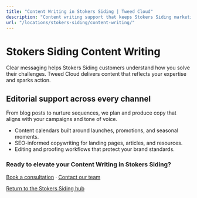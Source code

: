 ```yaml
---
title: "Content Writing in Stokers Siding | Tweed Cloud"
description: "Content writing support that keeps Stokers Siding marketing channels fresh."
url: "/locations/stokers-siding/content-writing/"
---
```


# Stokers Siding Content Writing

Clear messaging helps Stokers Siding customers understand how you solve their challenges. Tweed Cloud delivers content that reflects your expertise and sparks action.

## Editorial support across every channel

From blog posts to nurture sequences, we plan and produce copy that aligns with your campaigns and tone of voice.

- Content calendars built around launches, promotions, and seasonal moments.
- SEO-informed copywriting for landing pages, articles, and resources.
- Editing and proofing workflows that protect your brand standards.

### Ready to elevate your Content Writing in Stokers Siding?

[Book a consultation](/consultation/) · [Contact our team](/contact/)

[Return to the Stokers Siding hub](/locations/stokers-siding/)
